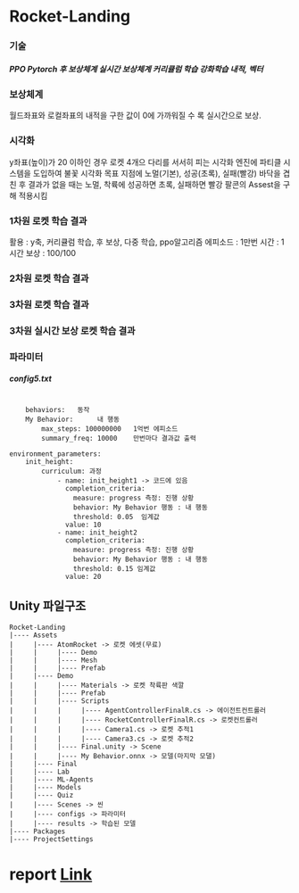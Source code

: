 # Rocket-Landing
### 기술
##### PPO Pytorch  후 보상체계  실시간 보상체계  커리큘럼 학습  강화학습  내적, 벡터

### 보상체계
월드좌표와 로컬좌표의 내적을 구한 값이 0에 가까워질 수 록 실시간으로 보상.

### 시각화
y좌표(높이)가 20 이하인 경우 로켓 4개으 다리를 서서히 피는 시각화
엔진에 파티클 시스템을 도입하여 불꽃 시각화
목표 지점에 노멀(기본), 성공(초록), 실패(빨강) 바닥을 겹친 후 결과가 없을 때는 노멀, 착륙에 성공하면 초록, 실패하면 빨강
팔콘의 Assest을 구해 적용시킴

### 1차원 로켓 학습 결과
활용 : y축, 커리큘럼 학습, 후 보상, 다중 학습, ppo알고리즘
에피소드 : 1만번
시간 : 1시간
보상 : 100/100


### 2차원 로켓 학습 결과

### 3차원 로켓 학습 결과

### 3차원  실시간 보상 로켓 학습 결과

### 파라미터
##### config5.txt
<pre><code>
    behaviors:   동작
    My Behavior:      내 행동
        max_steps: 100000000   1억번 에피소드
        summary_freq: 10000    만번마다 결과값 출력

environment_parameters:
    init_height:
        curriculum: 과정
            - name: init_height1 -> 코드에 있음
              completion_criteria:
                measure: progress 측정: 진행 상황
                behavior: My Behavior 행동 : 내 행동
                threshold: 0.05  임계값
              value: 10
            - name: init_height2
              completion_criteria:  
                measure: progress 측정: 진행 상황
                behavior: My Behavior 행동 : 내 행동
                threshold: 0.15 임계값
              value: 20
</code></pre>


## Unity 파일구조
```
Rocket-Landing
|---- Assets
|     |---- AtomRocket -> 로켓 에셋(무료)
|     |     |---- Demo
|     |     |---- Mesh
|     |     |---- Prefab
|     |---- Demo
|     |     |---- Materials -> 로켓 착륙판 색깔
|     |     |---- Prefab
|     |     |---- Scripts
|     |     |     |---- AgentControllerFinalR.cs -> 에이전트컨트롤러
|     |     |     |---- RocketControllerFinalR.cs -> 로켓컨트롤러
|     |     |     |---- Camera1.cs -> 로켓 추적1
|     |     |     |---- Camera3.cs -> 로켓 추적2
|     |     |---- Final.unity -> Scene
|     |     |---- My Behavior.onnx -> 모델(마지막 모댈)
|     |---- Final
|     |---- Lab
|     |---- ML-Agents
|     |---- Models
|     |---- Quiz
|     |---- Scenes -> 씬
|     |---- configs -> 파라미터
|     |---- results -> 학습된 모델
|---- Packages
|---- ProjectSettings
```
# report [Link](https://docs.google.com/document/d/1wvJgfdiplu9KBd0RmszDFPmp2Y5kYz2s1mIfXryPQIc/edit?usp=sharing)
